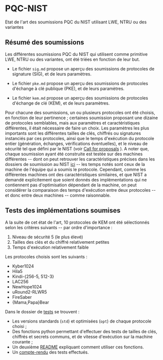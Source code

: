 # PQC-NIST
Etat de l'art des soumissions PQC du NIST utilisant LWE, NTRU ou des variantes

## Résumé des soumissions

Les différentes soumissions PQC du NIST qui utilisent comme primitive LWE, NTRU ou des variantes, ont été triées en fonction de leur but.

* Le fichier `sig.md` propose un aperçu des soumissions de protocoles de signature (SIG), et de leurs paramètres.

* Le fichier `pke.md` propose un aperçu des soumissions de protocoles d'échange à clé publique (PKE), et de leurs paramètres.

* Le fichier `kem.md` propose un aperçu des soumissions de protocoles d'échange de clé (KEM), et de leurs paramètres.

Pour chacune des soumissions, un ou plusieurs protocoles ont été choisis, en fonction de leur pertinence ; certaines soumission proposant une dizaine de protocoles semblables, mais aux paramètres et caractéristiques différentes, il était nécessaire de faire un choix.
Les paramètres les plus importants sont les différentes tailles de clés, chiffrés ou signatures instanciés par ces protocoles, ainsi que le temps d'exécution du protocole entier (génération, échanges, vérifications éventuelles), et le niveau de sécurité tel que défini par le NIST (voir [Call for proposals](https://csrc.nist.gov/CSRC/media/Projects/Post-Quantum-Cryptography/documents/call-for-proposals-final-dec-2016.pdf) ).
A noter que, chaque soumission ayant été construite est testée sur des machines différentes -- dont on peut retrouver les caractéristiques précises dans les dossiers de soumission au NIST [ici](https://csrc.nist.gov/projects/post-quantum-cryptography/round-1-submissions "Round 1 soumissions") -- les temps notés sont ceux de la machine de l'équipe qui a soumis le protocole. Cependant, comme les différentes machines ont des caractéristiques similaires, et que NIST a demandé explicitement que soient donnés des implémentations qui ne contiennent pas d'optimisation dépendant de la machine, on peut considérer la comparaison des temps d'exécution entre deux protocoles -- et donc entre deux machines -- comme raisonnable.


## Tests des implémentations soumises

A la suite de cet état de l'art, 10 protocoles de KEM ont été sélectionnés selon les critères suivants -- par ordre d'importance :
1. Niveau de sécurité 5 (le plus élevé)
2. Tailles des clés et du chiffré relativement petites
3. Temps d'exécution relativement faible

Les protocoles choisis sont les suivants :
* Kyber1024
* Hila5
* Kindi-{256-5, 512-3}
* LAC256
* NewHope1024
* uRound2-RLWR5
* FireSaber
* {Mama,Papa}Bear

Dans le dossier de [tests](./Tests/) se trouvent :
* Les versions standards (`std`) et optimisées (`opt`) de chaque protocole choisi ;
* Des fonctions python permettant d'effectuer des tests de tailles de clés, chiffrés et secrets communs, et de vitesse d'exécution sur la machine courante ;
* Un deuxième [README](./Tests/README.md) expliquant comment utiliser ces fonctions.
* Un [compte-rendu](.Tests/CR.md) des tests effectués.

